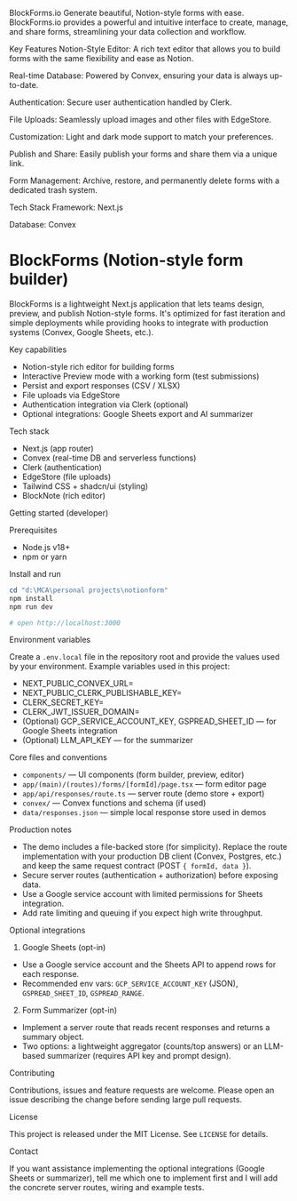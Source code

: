 BlockForms.io
Generate beautiful, Notion-style forms with ease. BlockForms.io provides a powerful and intuitive interface to create, manage, and share forms, streamlining your data collection and workflow.

Key Features
Notion-Style Editor: A rich text editor that allows you to build forms with the same flexibility and ease as Notion.

Real-time Database: Powered by Convex, ensuring your data is always up-to-date.

Authentication: Secure user authentication handled by Clerk.

File Uploads: Seamlessly upload images and other files with EdgeStore.

Customization: Light and dark mode support to match your preferences.

Publish and Share: Easily publish your forms and share them via a unique link.

Form Management: Archive, restore, and permanently delete forms with a dedicated trash system.

Tech Stack
Framework: Next.js

Database: Convex
# BlockForms (Notion-style form builder)

BlockForms is a lightweight Next.js application that lets teams design, preview, and publish Notion-style forms. It's optimized for fast iteration and simple deployments while providing hooks to integrate with production systems (Convex, Google Sheets, etc.).

Key capabilities

- Notion-style rich editor for building forms
- Interactive Preview mode with a working form (test submissions)
- Persist and export responses (CSV / XLSX)
- File uploads via EdgeStore
- Authentication integration via Clerk (optional)
- Optional integrations: Google Sheets export and AI summarizer

Tech stack

- Next.js (app router)
- Convex (real-time DB and serverless functions)
- Clerk (authentication)
- EdgeStore (file uploads)
- Tailwind CSS + shadcn/ui (styling)
- BlockNote (rich editor)

Getting started (developer)

Prerequisites

- Node.js v18+
- npm or yarn

Install and run

```powershell
cd "d:\MCA\personal projects\notionform"
npm install
npm run dev

# open http://localhost:3000
```

Environment variables

Create a `.env.local` file in the repository root and provide the values used by your environment. Example variables used in this project:

- NEXT_PUBLIC_CONVEX_URL=
- NEXT_PUBLIC_CLERK_PUBLISHABLE_KEY=
- CLERK_SECRET_KEY=
- CLERK_JWT_ISSUER_DOMAIN=
- (Optional) GCP_SERVICE_ACCOUNT_KEY, GSPREAD_SHEET_ID — for Google Sheets integration
- (Optional) LLM_API_KEY — for the summarizer

Core files and conventions

- `components/` — UI components (form builder, preview, editor)
- `app/(main)/(routes)/forms/[formId]/page.tsx` — form editor page
- `app/api/responses/route.ts` — server route (demo store + export)
- `convex/` — Convex functions and schema (if used)
- `data/responses.json` — simple local response store used in demos

Production notes

- The demo includes a file-backed store (for simplicity). Replace the route implementation with your production DB client (Convex, Postgres, etc.) and keep the same request contract (POST `{ formId, data }`).
- Secure server routes (authentication + authorization) before exposing data.
- Use a Google service account with limited permissions for Sheets integration.
- Add rate limiting and queuing if you expect high write throughput.

Optional integrations

1) Google Sheets (opt-in)

- Use a Google service account and the Sheets API to append rows for each response.
- Recommended env vars: `GCP_SERVICE_ACCOUNT_KEY` (JSON), `GSPREAD_SHEET_ID`, `GSPREAD_RANGE`.

2) Form Summarizer (opt-in)

- Implement a server route that reads recent responses and returns a summary object.
- Two options: a lightweight aggregator (counts/top answers) or an LLM-based summarizer (requires API key and prompt design).

Contributing

Contributions, issues and feature requests are welcome. Please open an issue describing the change before sending large pull requests.

License

This project is released under the MIT License. See `LICENSE` for details.

Contact

If you want assistance implementing the optional integrations (Google Sheets or summarizer), tell me which one to implement first and I will add the concrete server routes, wiring and example tests.
